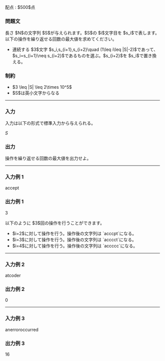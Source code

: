 
<div>

<span>

<span>

<p>
配点 : $500$点
</p>

<div>

<section>

### **問題文**

<p>
長さ $N$の文字列 $S$が与えられます。$S$の $i$文字目を $s_i$で表します。以下の操作を繰り返せる回数の最大値を求めてください。
</p>

<ul>

<li>
連続する $3$文字 $s_i,s_{i+1},s_{i+2}\quad (1\leq i\leq |S|-2)$であって、$s_i=s_{i+1}\neq s_{i+2}$であるものを選ぶ。$s_{i+2}$を $s_i$で置き換える。
</li>

</ul>

</section>

</div>

<div>

<section>

### **制約**

<ul>

<li>
$3 \leq |S| \leq 2\times 10^5$
</li>

<li>
$S$は英小文字からなる
</li>

</ul>

</section>

</div>

---

<div>

<div>

<section>

### **入力**

<p>
入力は以下の形式で標準入力から与えられる。
</p>

<div>

$S$
</div>

</section>

</div>

<div>

<section>

### **出力**

<p>
操作を繰り返せる回数の最大値を出力せよ。
</p>

</section>

</div>

</div>

---

<div>

<section>

### **入力例 1**

<div>

accept

</div>

</section>

</div>

<div>

<section>

### **出力例 1**

<div>

3

</div>

<p>
以下のように $3$回の操作を行うことができます。
</p>

<ul>

<li>
$i=2$に対して操作を行う。操作後の文字列は `acccpt`になる。
</li>

<li>
$i=3$に対して操作を行う。操作後の文字列は `acccct`になる。
</li>

<li>
$i=4$に対して操作を行う。操作後の文字列は `accccc`になる。
</li>

</ul>

</section>

</div>

---

<div>

<section>

### **入力例 2**

<div>

atcoder

</div>

</section>

</div>

<div>

<section>

### **出力例 2**

<div>

0

</div>

</section>

</div>

---

<div>

<section>

### **入力例 3**

<div>

anerroroccurred

</div>

</section>

</div>

<div>

<section>

### **出力例 3**

<div>

16

</div>

</section>

</div>

</span>

</span>

</div>
